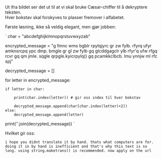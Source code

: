 Ut ifra bildet ser det ut til at vi skal bruke Cæsar-chiffer til å dekryptere teksten.  
Hver bokstav skal forskyves to plasser fremover i alfabetet.  

Første løsning, ikke så veldig elegant, men gjør jobben:

`
char = "abcdefghijklmnopqrstuvwxyzab"

encrypted_message = "g fmnc wms bgblr rpylqjyrc gr zw fylb. rfyrq ufyr amknsrcpq ypc dmp. bmgle gr gl zw fylb gq glcddgagclr ylb rfyr'q ufw rfgq rcvr gq qm jmle. sqgle qrpgle.kyicrpylq() gq pcamkkclbcb. lmu ynnjw ml rfc spj"

decrypted_message = []

for letter in encrypted_message:

    if letter in char:
        
        print(char.index(letter)) # gir oss index til hver bokstav

        decrypted_message.append(char[char.index(letter)+2])
    else:
        decrypted_message.append(letter)

print(''.join(decrypted_message))
`

Hvilket gir oss:

`i hope you didnt translate it by hand. thats what computers are for. doing it in by hand is inefficient and that's why this text is so long. using string.maketrans() is recommended. now apply on the url`

